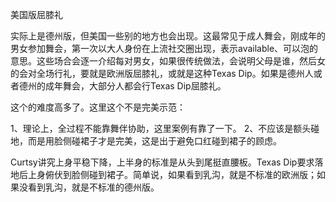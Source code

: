美国版屈膝礼

实际上是德州版，但美国一些别的地方也会出现。这最常见于成人舞会，刚成年的男女参加舞会，第一次以大人身份在上流社交圈出现，表示available、可以泡的意思。这些场合会逐一介绍每对男女，如果很传统做法，会说明父母是谁，然后女的会对全场行礼，要就是欧洲版屈膝礼，或就是这种Texas Dip。如果是德州人或者德州的成年舞会，大部分人都会行Texas Dip屈膝礼。

这个的难度高多了。这里这个不是完美示范：

1、理论上，全过程不能靠舞伴协助，这里案例有靠了一下。
2、不应该是额头碰地，而是用脸侧碰裙子才是完美，这是出于避免口红碰到裙子的顾虑。

Curtsy讲究上身平稳下降，上半身的标准是从头到尾挺直腰板。Texas Dip要求落地后上身俯伏到脸侧碰到裙子。简单说，如果看到乳沟，就是不标准的欧洲版；如果没看到乳沟，就是不标准的德州版。
